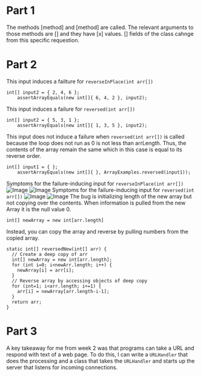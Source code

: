 # Part 1
The methods [method] and [method] are called.
The relevant arguments to those methods are [] and they have [x] values.
[] fields of the class cahnge from this specific requestion.

# Part 2
This input induces a failture for ```reverseInPlace(int arr[])```
```
int[] input2 = { 2, 4, 6 };
    assertArrayEquals(new int[]{ 6, 4, 2 }, input2);
```
This input induces a failure for ```reversed(int arr[])```
```
int[] input2 = { 5, 3, 1 };
    assertArrayEquals(new int[]{ 1, 3, 5 }, input2);
```
This input does not induce a failure when ```reversed(int arr[])``` is called because the loop does not run as 0 is not less than arrLength. Thus, the contents of the array remain the same which in this case is equal to its reverse order.
```
int[] input1 = { };
    assertArrayEquals(new int[]{ }, ArrayExamples.reversed(input1));
```
Symptoms for the failure-inducing input for ```reverseInPlace(int arr[])```
![Image](https://user-images.githubusercontent.com/57383573/215667247-7b3182e4-34b3-4673-b4b3-638b1c77ff90.png)
![Image](https://user-images.githubusercontent.com/57383573/215673578-62cb1289-4a18-4d6c-8851-70b4ad797b6e.png)
Symptoms for the failure-inducing input for ```reversed(int arr[])```
![Image](https://user-images.githubusercontent.com/57383573/215667247-7b3182e4-34b3-4673-b4b3-638b1c77ff90.png)
![Image](https://user-images.githubusercontent.com/57383573/215667249-c13d025e-7dbc-43fd-a01c-af145f5ac9d1.png)
The bug is initializing length of the new array but not copying over the contents. When information is pulled from the new Array it is the null value 0.
```
int[] newArray = new int[arr.length]
```
Instead, you can copy the array and reverse by pulling numbers from the copied array.
```
static int[] reversedNew(int[] arr) {
  // Create a deep copy of arr
  int[] newArray = new int[arr.length];
  for (int i=0; i<newArr.length; i++) {
    newArray[i] = arr[i];
  }
  // Reverse array by accessing objects of deep copy
  for (int=1; i<arr.length; i+=1) {
    arr[i] = newArray[arr.length-i-1];
  }
  return arr;
}
```


# Part 3
A key takeaway for me from week 2 was that programs can take a URL and respond with text of a web page. To do this, I can write a ```URLHandler``` that does the processing and a class that takes the ```URLHandler``` and starts up the server that listens for incoming connections. 
